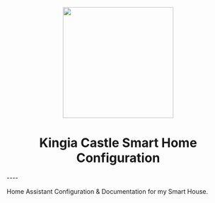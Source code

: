 <p align="center">
  <img src="https://github.com/JamesMcCarthy79/Home-Assistant-Config/blob/master/HA%20Pics/Kingia%20Castle.png" width="250"/>
</p>

<h1 align="center">Kingia Castle Smart Home Configuration</h1>
----

Home Assistant Configuration &amp; Documentation for my Smart House.
